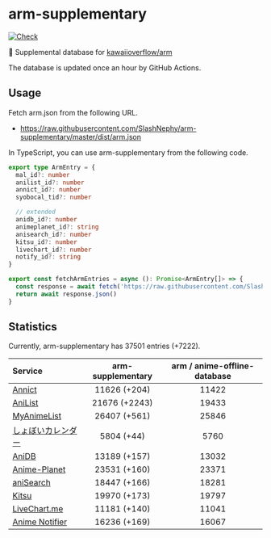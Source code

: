 # arm-supplementary

[![Check](https://github.com/SlashNephy/arm-supplementary/actions/workflows/check-node.yml/badge.svg)](https://github.com/SlashNephy/arm-supplementary/actions/workflows/check-node.yml)

💊 Supplemental database for [kawaiioverflow/arm](https://github.com/kawaiioverflow/arm)

The database is updated once an hour by GitHub Actions.

## Usage

Fetch arm.json from the following URL.

- https://raw.githubusercontent.com/SlashNephy/arm-supplementary/master/dist/arm.json

In TypeScript, you can use arm-supplementary from the following code.

```TypeScript
export type ArmEntry = {
  mal_id?: number
  anilist_id?: number
  annict_id?: number
  syobocal_tid?: number

  // extended
  anidb_id?: number
  animeplanet_id?: string
  anisearch_id?: number
  kitsu_id?: number
  livechart_id?: number
  notify_id?: string
}

export const fetchArmEntries = async (): Promise<ArmEntry[]> => {
  const response = await fetch('https://raw.githubusercontent.com/SlashNephy/arm-supplementary/master/dist/arm.json')
  return await response.json()
}
```

## Statistics

Currently, arm-supplementary has 37501 entries (+7222).

| Service                                     | arm-supplementary | arm / anime-offline-database |
| :------------------------------------------ | :---------------: | :--------------------------: |
| [Annict](https://annict.com)                |   11626 (+204)    |            11422             |
| [AniList](https://anilist.co)               |   21676 (+2243)   |            19433             |
| [MyAnimeList](https://myanimelist.net)      |   26407 (+561)    |            25846             |
| [しょぼいカレンダー](https://cal.syoboi.jp) |    5804 (+44)     |             5760             |
| [AniDB](https://anidb.net)                  |   13189 (+157)    |            13032             |
| [Anime-Planet](https://anime-planet.com)    |   23531 (+160)    |            23371             |
| [aniSearch](https://anisearch.com)          |   18447 (+166)    |            18281             |
| [Kitsu](https://kitsu.io)                   |   19970 (+173)    |            19797             |
| [LiveChart.me](https://livechart.me)        |   11181 (+140)    |            11041             |
| [Anime Notifier](https://notify.moe)        |   16236 (+169)    |            16067             |
